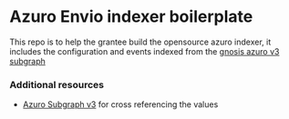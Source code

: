 # Azuro Envio indexer boilerplate

This repo is to help the grantee build the opensource azuro indexer, it includes the configuration and events indexed from the [gnosis azuro v3 subgraph](https://github.com/Azuro-protocol/Azuro-subgraphs)

### Additional resources

- [Azuro Subgraph v3](https://thegraph.azuro.org/subgraphs/name/azuro-protocol/azuro-api-gnosis-v3/graphql) for cross referencing the values
